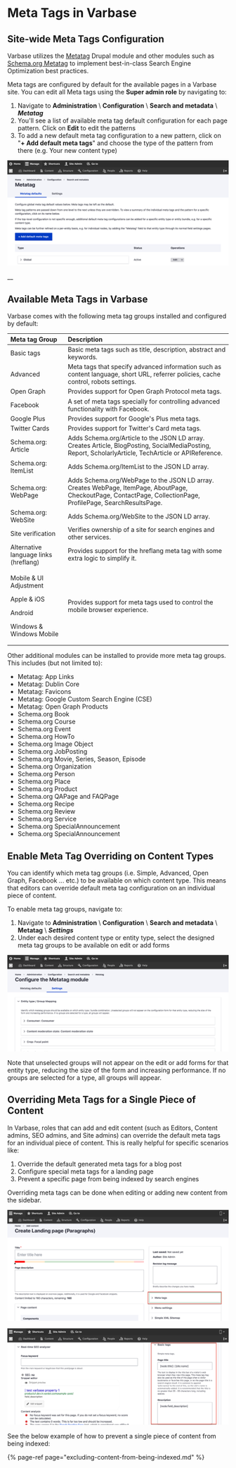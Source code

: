 # Meta Tags in Varbase

## Site-wide Meta Tags Configuration 

Varbase utilizes the [Metatag](https://www.drupal.org/project/metatag) Drupal module and other modules such as [Schema.org Metatag](https://www.drupal.org/project/schema_metatag) to implement best-in-class Search Engine Optimization best practices. 

Meta tags are configured by default for the available pages in a Varbase site. You can edit all Meta tags using the **Super admin role** by navigating to:

1. Navigate to **Administration** \ **Configuration** \ **Search and metadata** \ _**Metatag**_
2. You'll see a list of available meta tag default configuration for each page pattern. Click on **Edit** to edit the patterns
3. To add a new default meta tag configuration to a new pattern, click on "**+ Add default meta tags**" and choose the type of the pattern from there \(e.g. Your new content type\)

![Metatag global configuration](../../.gitbook/assets/metatag-test-varbase-property-1.png)

\_\_

## Available Meta Tags in Varbase

Varbase comes with the following meta tag groups installed and configured by default:

<table>
  <thead>
    <tr>
      <th style="text-align:left">Meta tag Group</th>
      <th style="text-align:left">Description</th>
    </tr>
  </thead>
  <tbody>
    <tr>
      <td style="text-align:left">Basic tags</td>
      <td style="text-align:left">Basic meta tags such as title, description, abstract and keywords.</td>
    </tr>
    <tr>
      <td style="text-align:left">Advanced</td>
      <td style="text-align:left">Meta tags that specify advanced information such as content language,
        short URL, referrer policies, cache control, robots settings.</td>
    </tr>
    <tr>
      <td style="text-align:left">Open Graph</td>
      <td style="text-align:left">Provides support for Open Graph Protocol meta tags.</td>
    </tr>
    <tr>
      <td style="text-align:left">Facebook</td>
      <td style="text-align:left">A set of meta tags specially for controlling advanced functionality with
        Facebook.</td>
    </tr>
    <tr>
      <td style="text-align:left">Google Plus</td>
      <td style="text-align:left">Provides support for Google&apos;s Plus meta tags.</td>
    </tr>
    <tr>
      <td style="text-align:left">Twitter Cards</td>
      <td style="text-align:left">Provides support for Twitter&apos;s Card meta tags.</td>
    </tr>
    <tr>
      <td style="text-align:left">Schema.org: Article</td>
      <td style="text-align:left">Adds Schema.org/Article to the JSON LD array. Creates Article, BlogPosting,
        SocialMediaPosting, Report, ScholarlyArticle, TechArticle or APIReference.</td>
    </tr>
    <tr>
      <td style="text-align:left">Schema.org: ItemList</td>
      <td style="text-align:left">Adds Schema.org/ItemList to the JSON LD array.</td>
    </tr>
    <tr>
      <td style="text-align:left">Schema.org: WebPage</td>
      <td style="text-align:left">Adds Schema.org/WebPage to the JSON LD array. Creates WebPage, ItemPage,
        AboutPage, CheckoutPage, ContactPage, CollectionPage, ProfilePage, SearchResultsPage.</td>
    </tr>
    <tr>
      <td style="text-align:left">Schema.org: WebSite</td>
      <td style="text-align:left">Adds Schema.org/WebSite to the JSON LD array.</td>
    </tr>
    <tr>
      <td style="text-align:left">Site verification</td>
      <td style="text-align:left">Verifies ownership of a site for search engines and other services.</td>
    </tr>
    <tr>
      <td style="text-align:left">Alternative language links (hreflang)</td>
      <td style="text-align:left">Provides support for the hreflang meta tag with some extra logic to simplify
        it.</td>
    </tr>
    <tr>
      <td style="text-align:left">
        <p>Mobile &amp; UI Adjustment</p>
        <p>Apple &amp; iOS</p>
        <p>Android</p>
        <p>Windows &amp; Windows Mobile</p>
      </td>
      <td style="text-align:left">Provides support for meta tags used to control the mobile browser experience.</td>
    </tr>
  </tbody>
</table>

Other additional modules can be installed to provide more meta tag groups. This includes \(but not limited to\):

* Metatag: App Links
* Metatag: Dublin Core
* Metatag: Favicons
* Metatag: Google Custom Search Engine \(CSE\)
* Metatag: Open Graph Products
* Schema.org Book
* Schema.org Course
* Schema.org Event
* Schema.org HowTo
* Schema.org Image Object
* Schema.org JobPosting
* Schema.org Movie, Series, Season, Episode
* Schema.org Organization
* Schema.org Person
* Schema.org Place
* Schema.org Product
* Schema.org QAPage and FAQPage
* Schema.org Recipe
* Schema.org Review
* Schema.org Service
* Schema.org SpecialAnnouncement
* Schema.org SpecialAnnouncement



## Enable Meta Tag Overriding on Content Types

You can identify which meta tag groups \(i.e. Simple, Advanced, Open Graph, Facebook ... etc.\) to be available on which content type. This means that editors can override default meta tag configuration on an individual piece of content.

To enable meta tag groups, navigate to:

1. Navigate to **Administration** \ **Configuration** \ **Search and metadata** \ **Metatag** \ _**Settings**_
2. Under each desired content type or entity type, select the designed meta tag groups to be available on edit or add forms

![Metatag settings per entity type](../../.gitbook/assets/configure-the-metatag-module-test-varbase-property-1.png)

Note that unselected groups will not appear on the edit or add forms for that entity type, reducing the size of the form and increasing performance. If no groups are selected for a type, all groups will appear.



## Overriding Meta Tags for a Single Piece of Content

In Varbase, roles that can add and edit content \(such as Editors, Content admins, SEO admins, and Site admins\) can override the default meta tags for an individual piece of content. This is really helpful for specific scenarios like:

1. Override the default generated meta tags for a blog post
2. Configure special meta tags for a landing page
3. Prevent a specific page from being indexed by search engines

Overriding meta tags can be done when editing or adding new content from the sidebar.

![Meta tags menu on sidebar for every content type](../../.gitbook/assets/create-landing-page-paragraphs-test-varbase-property-1%20%283%29.png)

![Override meta tags under each section here](../../.gitbook/assets/create-landing-page-paragraphs-test-varbase-property-1%20%282%29.png)

See the below example of how to prevent a single piece of content from being indexed:

{% page-ref page="excluding-content-from-being-indexed.md" %}




